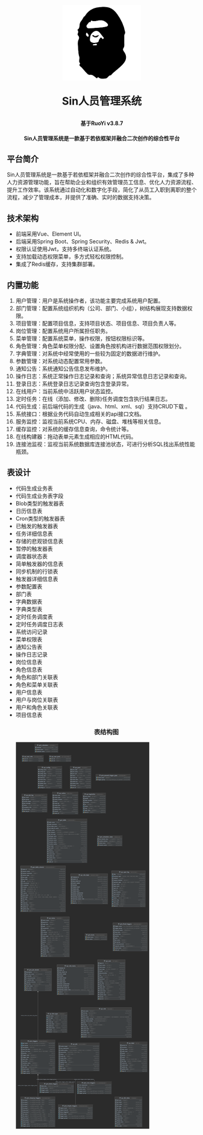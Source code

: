 <p align="center">
	<img alt="logo" src="/demoimages/logo.png">
</p>
<h1 align="center" style="margin: 30px 0 30px; font-weight: bold;">Sin人员管理系统</h1>
<h4 align="center">基于RuoYi v3.8.7</h4>
<h4 align="center">Sin人员管理系统是一款基于若依框架并融合二次创作的综合性平台</h4>

## 平台简介

Sin人员管理系统是一款基于若依框架并融合二次创作的综合性平台，集成了多种人力资源管理功能，旨在帮助企业和组织有效管理员工信息、优化人力资源流程、提升工作效率。该系统通过自动化和数字化手段，简化了从员工入职到离职的整个流程，减少了管理成本，并提供了准确、实时的数据支持决策。

## 技术架构

* 前端采用Vue、Element UI。
* 后端采用Spring Boot、Spring Security、Redis & Jwt。
* 权限认证使用Jwt，支持多终端认证系统。
* 支持加载动态权限菜单，多方式轻松权限控制。
* 集成了Redis缓存，支持集群部署。

## 内置功能

1. 用户管理：用户是系统操作者，该功能主要完成系统用户配置。
2. 部门管理：配置系统组织机构（公司、部门、小组），树结构展现支持数据权限。
3. 项目管理：配置项目信息，支持项目状态、项目信息、项目负责人等。
4. 岗位管理：配置系统用户所属担任职务。
5. 菜单管理：配置系统菜单，操作权限，按钮权限标识等。
6. 角色管理：角色菜单权限分配、设置角色按机构进行数据范围权限划分。
7. 字典管理：对系统中经常使用的一些较为固定的数据进行维护。
8. 参数管理：对系统动态配置常用参数。
9. 通知公告：系统通知公告信息发布维护。
10. 操作日志：系统正常操作日志记录和查询；系统异常信息日志记录和查询。
11. 登录日志：系统登录日志记录查询包含登录异常。
12. 在线用户：当前系统中活跃用户状态监控。
13. 定时任务：在线（添加、修改、删除)任务调度包含执行结果日志。
14. 代码生成：前后端代码的生成（java、html、xml、sql）支持CRUD下载 。
15. 系统接口：根据业务代码自动生成相关的api接口文档。
16. 服务监控：监视当前系统CPU、内存、磁盘、堆栈等相关信息。
17. 缓存监控：对系统的缓存信息查询，命令统计等。
18. 在线构建器：拖动表单元素生成相应的HTML代码。
19. 连接池监视：监视当前系统数据库连接池状态，可进行分析SQL找出系统性能瓶颈。

## 表设计

* 代码生成业务表
* 代码生成业务表字段
* Blob类型的触发器表
* 日历信息表
* Cron类型的触发器表
* 已触发的触发器表
* 任务详细信息表
* 存储的悲观锁信息表
* 暂停的触发器表
* 调度器状态表
* 简单触发器的信息表
* 同步机制的行锁表
* 触发器详细信息表
* 参数配置表
* 部门表
* 字典数据表
* 字典类型表
* 定时任务调度表
* 定时任务调度日志表
* 系统访问记录
* 菜单权限表
* 通知公告表
* 操作日志记录
* 岗位信息表
* 角色信息表
* 角色和部门关联表
* 角色和菜单关联表
* 用户信息表
* 用户与岗位关联表
* 用户和角色关联表
* 项目信息表
  <h3 align="center">表结构图</h3>
  <img src="/demoimages/sin-sql.png">
